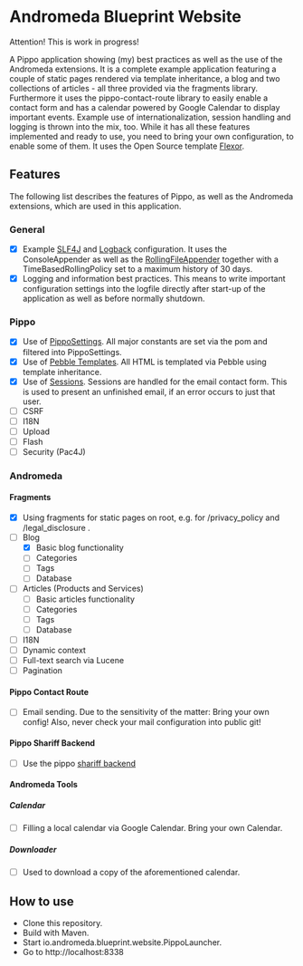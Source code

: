 Andromeda Blueprint Website
===========================

Attention! This is work in progress!

A Pippo application showing (my) best practices as well as the use of the Andromeda extensions.
It is a complete example application featuring a couple of static pages rendered via template inheritance, a blog and two collections of articles - all three provided via the fragments library.
Furthermore it uses the pippo-contact-route library to easily enable a contact form and has a calendar powered by Google Calendar to display important events. Example use of internationalization, session handling and logging is thrown into the mix, too.
While it has all these features implemented and ready to use, you need to bring your own configuration, to enable some of them.
It uses the Open Source template [Flexor](https://bootstrapmade.com/flexor-free-multipurpose-bootstrap-template/).

## Features
The following list describes the features of Pippo, as well as the Andromeda extensions, which are used in this application.

### General
- [x] Example [SLF4J](https://www.slf4j.org/) and [Logback](https://logback.qos.ch/) configuration. It uses the ConsoleAppender as well as the [RollingFileAppender](https://logback.qos.ch/manual/appenders.html) together with a TimeBasedRollingPolicy set to a maximum history of 30 days.
- [x] Logging and information best practices. This means to write important configuration settings into the logfile directly after start-up of the application as well as before normally shutdown.

### Pippo
- [x] Use of [PippoSettings](http://www.pippo.ro/doc/settings.html). All major constants are set via the pom and filtered into PippoSettings.
- [x] Use of [Pebble Templates](http://www.pippo.ro/doc/templates/pebble.html). All HTML is templated via Pebble using template inheritance.
- [x] Use of [Sessions](http://www.pippo.ro/doc/session.html). Sessions are handled for the email contact form. This is used to present an unfinished email, if an error occurs to just that user.
- [ ] CSRF
- [ ] I18N
- [ ] Upload
- [ ] Flash
- [ ] Security (Pac4J)

### Andromeda

#### Fragments
- [x] Using fragments for static pages on root, e.g. for /privacy_policy and /legal_disclosure .
- [ ] Blog
    - [x] Basic blog functionality
    - [ ] Categories
    - [ ] Tags
    - [ ] Database
- [ ] Articles (Products and Services)
    - [ ] Basic articles functionality
    - [ ] Categories
    - [ ] Tags
    - [ ] Database
- [ ] I18N
- [ ] Dynamic context
- [ ] Full-text search via Lucene
- [ ] Pagination

#### Pippo Contact Route
- [ ] Email sending. Due to the sensitivity of the matter: Bring your own config! Also, never check your mail configuration into public git!

#### Pippo Shariff Backend
- [ ] Use the pippo [shariff backend](https://github.com/heiseonline/shariff)

#### Andromeda Tools

##### Calendar
- [ ] Filling a local calendar via Google Calendar. Bring your own Calendar.

##### Downloader
- [ ] Used to download a copy of the aforementioned calendar.

## How to use
- Clone this repository.
- Build with Maven.
- Start io.andromeda.blueprint.website.PippoLauncher.
- Go to http://localhost:8338
